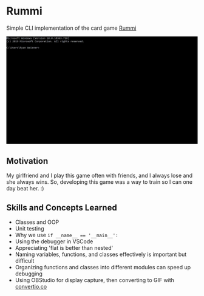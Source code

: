 # Rummi
Simple CLI implementation of the card game [Rummi](https://en.wikipedia.org/wiki/Rummy)

![Rummi Demo](https://github.com/rjweis/Rummi/blob/master/rummi_demo.gif)

## Motivation
My girlfriend and I play this game often with friends, and I always lose and she always wins. So, developing this game was a way to train so I can one day beat her. :)

## Skills and Concepts Learned
* Classes and OOP 
* Unit testing
* Why we use `if __name__ == '__main__':`
* Using the debugger in VSCode
* Appreciating 'flat is better than nested'
* Naming variables, functions, and classes effectively is important but difficult
* Organizing functions and classes into different modules can speed up debugging
* Using OBStudio for display capture, then converting to GIF with [convertio.co](https://convertio.co/)
